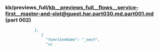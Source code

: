 ### kb/previews_full/kb__previews_full__flows__service-first__master-and-slot@guest.har.part030.md.part001.md (part 002)

```md
             },
                {
                  "functionName": "_next",
                  "sc
```

```
